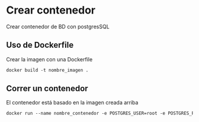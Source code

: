 # Crear contenedor

Crear contenedor de BD con postgresSQL

## Uso de Dockerfile

Crear la imagen con una Dockerfile

```dockerfile
docker build -t nombre_imagen .
```

## Correr un contenedor

El contenedor está basado en la imagen creada arriba

```dockerfile
docker run --name nombre_contenedor -e POSTGRES_USER=root -e POSTGRES_PASSWORD=pass -e POSTGRES_DB=tienda -p 5432:5432 -d nombre_imagen
```